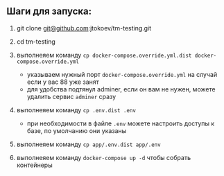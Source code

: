 ## Шаги для запуска: 

1) git clone git@github.com:jtokoev/tm-testing.git
2) cd tm-testing
3) выполнеяем команду `cp docker-compose.override.yml.dist docker-compose.override.yml`
    - указываем нужный порт `docker-compose.override.yml` на случай если у вас 88 уже занят
    - для удобства подтянул adminer, если он вам не нужен, можете удалить сервис `adminer` сразу  
4) выполнеяем команду `cp .env.dist .env`
   - при необходимости в файле `.env` можете настроить доступы к базе, по умолчанию они указаны 
5) выполнеяем команду `cp app/.env.dist app/.env`

6) выполнеяем команду `docker-compose up -d` чтобы собрать контейнеры 
